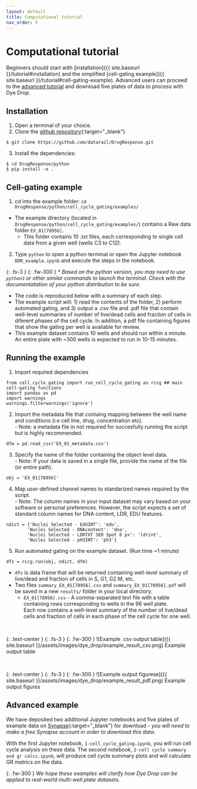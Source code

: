 ```yaml
---
layout: default
title: Computational tutorial
nav_order: 5
---
```


# Computational tutorial

Beginners should start with [installation]({{ site.baseurl }}/tutorial#installation) and the simplified [cell-gating example]({{ site.baseurl }}/tutorial#cell-gating-example). Advanced users can proceed to the [advanced tutorial](/tutorial#advanced-example) and download five plates of data to process with Dye Drop. 

## Installation
1. Open a terminal of your choice.
2. Clone the [github repository](https://github.com/datarail/DrugResponse){:target="_blank"}
  ```
  $ git clone https://github.com/datarail/DrugResponse.git
  ```
3. Install the dependencies:
  ```
  $ cd DrugResponse/python
  $ pip install -e .
  ```

## Cell-gating example

1. cd into the example folder: `cd DrugResponse/python/cell_cycle_gating/examples/`
  - The example directory (located in `DrugResponse/python/cell_cycle_gating/examples/`) contains a Raw data folder `EX_01[78956]`.
    - This folder contains 10 .txt files, each corresponding to single cell data from a given well (wells C3 to C12).
2. Type `python` to open a python terminal or open the Jupyter notebook `DDR_example.ipynb` and execute the steps in the notebook.

{: .fs-3 }
{: .fw-300 }
  *\* Based on the python version, you may need to use `python3` or other similar commands to launch the terminal. Check with the documentatation of your python distribution to be sure.*
  
  - The code is reproduced below with a summary of each step.
  - The example script will: 1) read the contents of the folder, 2) perform automated gating, and 3) output a .csv file and .pdf file that contain well-level summaries of number of live/dead cells and fraction of cells in diferent phases of the cell cycle. In addition, a pdf file containing figures that show the gating per well is available for review.
  - This example dataset contains 10 wells and should run within a minute. An entire plate with ~300 wells is expected to run in 10-15 minutes.

## Running the example

1. Import required dependencies
  ```
  from cell_cycle_gating import run_cell_cycle_gating as rccg ## main cell-gating functions
  import pandas as pd     
  import warnings
  warnings.filterwarnings('ignore')
  ```  

2. Import the metadata file that containg mapping between the well name and conditions (i.e cell line, drug, concentration etc).
  <br> - Note: a metadata file in not required for succesfully running the script but is highly recommended.
  ```
  dfm = pd.read_csv('EX_01_metadata.csv')
  ```  

3. Specify the name of the folder containing the object level data.
  <br> - Note: If your data is saved in a single file, provide the name  of the file (or entire path).
  ```
  obj = 'EX_01[78956]'
  ```  
  

4. Map user-defined channel names to standarized names required by the script.
  <br> - Note: The column names in your input dataset may vary based on your software or personal preferences. However, the script expects a set of standard column names for DNA content, LDR, EDU features.
  ```
  ndict = {'Nuclei Selected - EdUINT': 'edu',
          'Nuclei Selected - DNAcontent': 'dna',
          'Nuclei Selected - LDRTXT SER Spot 8 px': 'ldrint',
          'Nuclei Selected - pH3INT': 'ph3'}
  ```  
  
5. Run automated gating on the example dataset. (Run time ~1 minute)
  ```
  dfs = rccg.run(obj, ndict, dfm)
  ```

- `dfs` is data frame that will be returned containing well-level summary of live/dead and fraction of cells in S, G1, G2 M, etc.
- Two files `summary_EX_01[78956].csv` and `summary_EX_01[78956].pdf` will be saved in a new `results/` folder in your local directory.
  - `EX_01[78956].csv` - A comma-separated text file with a table containing rows corresponding to wells in the 96 well plate.
  <br>Each row contains a well-level summary of the number of live/dead cells and fraction of cells in each phase of the cell cycle for one well.

<br>

{: .text-center }
{: .fs-3 }
{: .fw-300 }
![Example .csv output table]({{ site.baseurl }}/assets/images/dye_drop/example_result_csv.png)
Example output table

<br>

{: .text-center }
{: .fs-3 }
{: .fw-300 }
![Example output figurese]({{ site.baseurl }}/assets/images/dye_drop/example_result_pdf.png)
Example output figures

## Advanced example

We have deposited two additional Jupyter notebooks and five plates of example data on [Synapse](https://www.synapse.org/#!Synapse:syn43585417){:target="_blank"} for download - *you will need to make a free Synapse account in order to download this data*.

With the first Jupyter notebook, `1-cell_cycle_gating.ipynb`, you will run cell cycle analysis on these data. The second notebook, `2-cell cycle summary and gr calcs.ipynb`, will produce cell cycle summary plots and will calculate GR metrics on the data. 

{: .fw-300 }
*We hope these examples will clarify how Dye Drop can be applied to real-world multi-well plate datasets.* 
